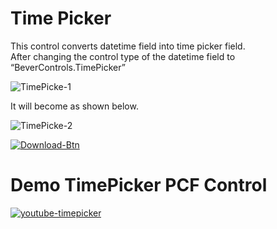 # Time Picker

This control converts datetime field into time picker field. \
After changing the control type of the datetime field to “BeverControls.TimePicker”

![TimePicke-1](https://user-images.githubusercontent.com/60586462/197752975-da790678-9277-4fe7-8a27-31f2a92ce4ac.png)

It will become as shown below.

![TimePicke-2](https://user-images.githubusercontent.com/60586462/197752985-aa14add6-bb7a-45e9-8368-e58140237201.png)

[![Download-Btn](https://user-images.githubusercontent.com/90428984/196970215-5355b724-6ebc-4457-995b-d3f4ebb450cf.png)](https://marketplace.bevercrm.com/pcf-controls/TimePicker)

# Demo TimePicker PCF Control

[![youtube-timepicker](https://user-images.githubusercontent.com/90428984/196424359-1a172c6d-a9f4-4e8f-9dca-50004a7a3320.png)](https://www.youtube.com/watch?v=apItceOl36g)
